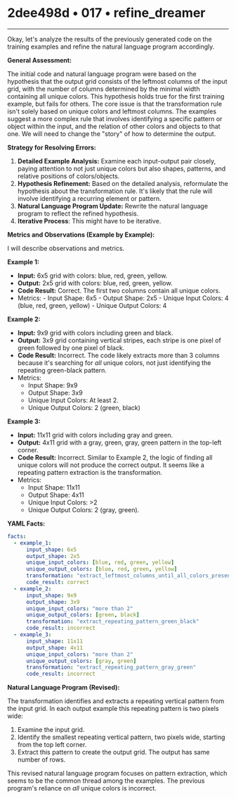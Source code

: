 # 2dee498d • 017 • refine_dreamer

---
Okay, let's analyze the results of the previously generated code on the training examples and refine the natural language program accordingly.

**General Assessment:**

The initial code and natural language program were based on the hypothesis that the output grid consists of the leftmost columns of the input grid, with the number of columns determined by the minimal width containing all unique colors. This hypothesis holds true for the first training example, but fails for others. The core issue is that the transformation rule isn't solely based on unique colors and leftmost columns. The examples suggest a more complex rule that involves identifying a specific pattern or object within the input, and the relation of other colors and objects to that one. We will need to change the "story" of how to determine the output.

**Strategy for Resolving Errors:**

1.  **Detailed Example Analysis:** Examine each input-output pair closely, paying attention to not just unique colors but also shapes, patterns, and relative positions of colors/objects.
2.  **Hypothesis Refinement:** Based on the detailed analysis, reformulate the hypothesis about the transformation rule. It's likely that the rule will involve identifying a recurring element or pattern.
3.  **Natural Language Program Update:**  Rewrite the natural language program to reflect the refined hypothesis.
4.  **Iterative Process**: This might have to be iterative.

**Metrics and Observations (Example by Example):**

I will describe observations and metrics.

**Example 1:**

*   **Input:** 6x5 grid with colors: blue, red, green, yellow.
*   **Output:** 2x5 grid with colors: blue, red, green, yellow.
*   **Code Result:** Correct. The first two columns contain all unique colors.
*    Metrics:
    - Input Shape: 6x5
    - Output Shape: 2x5
    - Unique Input Colors: 4 (blue, red, green, yellow)
    - Unique Output Colors: 4

**Example 2:**

*   **Input:** 9x9 grid with colors including green and black.
*   **Output:** 3x9 grid containing vertical stripes, each stripe is one pixel of green followed by one pixel of black.
*   **Code Result:** Incorrect. The code likely extracts more than 3 columns because it's searching for *all* unique colors, not just identifying the repeating green-black pattern.
*   Metrics:
    - Input Shape: 9x9
    - Output Shape: 3x9
    - Unique Input Colors: At least 2.
    - Unique Output Colors: 2 (green, black)

**Example 3:**

*   **Input:** 11x11 grid with colors including gray and green.
*   **Output:** 4x11 grid with a gray, green, gray, green pattern in the top-left corner.
*   **Code Result:** Incorrect.  Similar to Example 2, the logic of finding all unique colors will not produce the correct output. It seems like a repeating pattern extraction is the transformation.
*   Metrics:
    - Input Shape: 11x11
    - Output Shape: 4x11
    - Unique Input Colors: >2
    - Unique Output Colors: 2 (gray, green).

**YAML Facts:**

```yaml
facts:
  - example_1:
      input_shape: 6x5
      output_shape: 2x5
      unique_input_colors: [blue, red, green, yellow]
      unique_output_colors: [blue, red, green, yellow]
      transformation: "extract_leftmost_columns_until_all_colors_present"
      code_result: correct
  - example_2:
      input_shape: 9x9
      output_shape: 3x9
      unique_input_colors: "more than 2"
      unique_output_colors: [green, black]
      transformation: "extract_repeating_pattern_green_black"
      code_result: incorrect
  - example_3:
      input_shape: 11x11
      output_shape: 4x11
      unique_input_colors: "more than 2"
      unique_output_colors: [gray, green]
      transformation: "extract_repeating_pattern_gray_green"
      code_result: incorrect

```

**Natural Language Program (Revised):**

The transformation identifies and extracts a repeating vertical pattern from the input grid. In each output example this repeating pattern is two pixels wide:

1.  Examine the input grid.
2.  Identify the smallest repeating vertical pattern, two pixels wide, starting from the top left corner.
3.  Extract this pattern to create the output grid. The output has same number of rows.

This revised natural language program focuses on pattern extraction, which seems to be the common thread among the examples. The previous program's reliance on *all* unique colors is incorrect.


